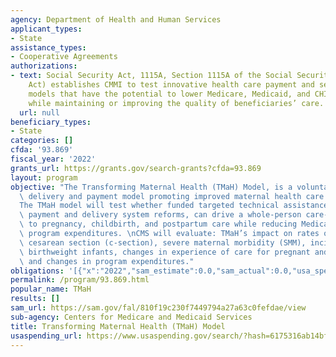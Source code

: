 ```yaml
---
agency: Department of Health and Human Services
applicant_types:
- State
assistance_types:
- Cooperative Agreements
authorizations:
- text: Social Security Act, 1115A, Section 1115A of the Social Security Act (the
    Act) establishes CMMI to test innovative health care payment and service delivery
    models that have the potential to lower Medicare, Medicaid, and CHIP spending
    while maintaining or improving the quality of beneficiaries’ care.
  url: null
beneficiary_types:
- State
categories: []
cfda: '93.869'
fiscal_year: '2022'
grants_url: https://grants.gov/search-grants?cfda=93.869
layout: program
objective: "The Transforming Maternal Health (TMaH) Model, is a voluntary, 10-year\
  \ delivery and payment model promoting improved maternal health care outcomes.\n\
  The TMaH model will test whether funded targeted technical assistance, coupled with\
  \ payment and delivery system reforms, can drive a whole-person care-delivery approach\
  \ to pregnancy, childbirth, and postpartum care while reducing Medicaid and CHIP\
  \ program expenditures. \nCMS will evaluate: TMaH’s impact on rates of low-risk\
  \ cesarean section (c-section), severe maternal morbidity (SMM), incidence of low\
  \ birthweight infants, changes in experience of care for pregnant and birthing people,\
  \ and changes in program expenditures."
obligations: '[{"x":"2022","sam_estimate":0.0,"sam_actual":0.0,"usa_spending_actual":0.0},{"x":"2023","sam_estimate":0.0,"sam_actual":0.0,"usa_spending_actual":0.0},{"x":"2024","sam_estimate":0.0,"sam_actual":0.0,"usa_spending_actual":0.0}]'
permalink: /program/93.869.html
popular_name: TMaH
results: []
sam_url: https://sam.gov/fal/810f19c230f7449794a27a63c0fefdae/view
sub-agency: Centers for Medicare and Medicaid Services
title: Transforming Maternal Health (TMaH) Model
usaspending_url: https://www.usaspending.gov/search/?hash=6175316ab14bf2584bd3d87c3fb1a128
---
```

